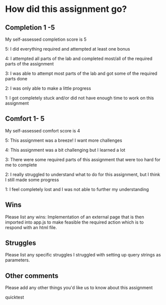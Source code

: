 # How did this assignment go?

## Completion 1 -5

My self-assessed completion score is 5

5: I did everything required and attempted at least one bonus

4: I attempted all parts of the lab and completed most/all of the required parts of the assignment

3: I was able to attempt most parts of the lab and got some of the required parts done

2: I was only able to make a little progress

1: I got completely stuck and/or did not have enough time to work on this assignment

## Comfort 1- 5

My self-assessed comfort score is 4

5: This assignment was a breeze! I want more challenges

4: This assignment was a bit challenging but I learned a lot

3: There were some required parts of this assignment that were too hard for me to complete

2: I really struggled to understand what to do for this assignment, but I think I still made some progress

1: I feel completely lost and I was not able to further my understanding

## Wins

Please list any wins:
Implementation of an external page that is then imported into app.js to make feasible the required action which is to respond with an html file.
## Struggles

Please list any specific struggles
I struggled with setting up query strings as parameters.
## Other comments

Please add any other things you'd like us to know about this assignment

quicktest
